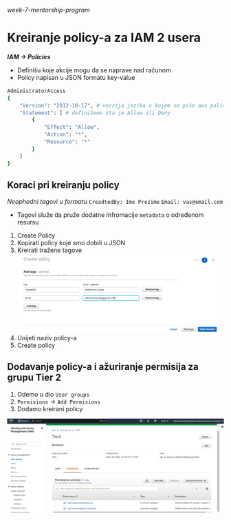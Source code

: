 *week-7-mentorship-program*
# Kreiranje policy-a za IAM 2 usera

***IAM -> Policies***
* Definišu koje akcije mogu da se naprave nad računom
* Policy napisan u JSON formatu key-value 

```bash
AdministratorAccess
{
    "Version": "2012-10-17", # verzija jezika u kojem se piše aws policy
    "Statement": [ # definišemo sta je Allow ili Deny 
        {
            "Effect": "Allow",
            "Action": "*",
            "Resource": "*"
        }
    ]
}
```
## Koraci pri kreiranju policy
*Neophodni tagovi u formatu*
`CreadtedBy: Ime Prezime`
`Email: vas@email.com`
* Tagovi služe da pruže dodatne infromacije `metadata` o određenom resursu

1. Create Policy 
2. Kopirati policy koje smo dobili u JSON 
3. Kreirati tražene tagove
![nginx-conf-fajl](img/policy-tags.png)
4. Unijeti naziv policy-a
5. Create policy


## Dodavanje policy-a i ažuriranje permisija za grupu Tier 2

1. Odemo u dio `User groups`
2. `Permisions` -> `Add Permisions`
3. Dodamo kreirani policy 

![nginx-conf-fajl](img/added-permisions-tier2.png)